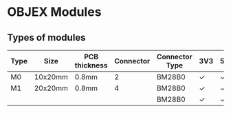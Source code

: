 # OBJEX Modules

## Types of modules

| Type | Size    | PCB thickness | Connector | Connector Type | 3V3 | 5V | A |
|------|---------|---------------|-----------|----------------|-----|----|---|
| M0   | 10x20mm | 0.8mm         | 2         |  BM28B0              |  ✓   |  ✓  | 5 |
| M1   | 20x20mm | 0.8mm         | 4         |  BM28B0              |  ✓   |  ✓  | 5 |
|      |         |               |           |  BM28B0              |  ✓   |  ✓  | 5 |
